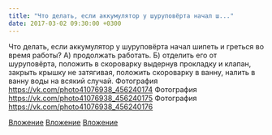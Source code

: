 ```yaml
---
title: "Что делать, если аккумулятор у шуруповёрта начал ш..."
date: 2017-03-02 09:30:00 +0300
---
```


Что делать, если аккумулятор у шуруповёрта начал шипеть и греться во время работы?
А) продолжать работать.
Б) отделить его от шуруповёрта, положить в скороварку выдернув прокладку и клапан, закрыть крышку не затягивая, положить скороварку в ванну, налить в ванну воды на всякий случай.
Фотография
https://vk.com/photo41076938_456240174
Фотография
https://vk.com/photo41076938_456240175
Фотография
https://vk.com/photo41076938_456240176

[Вложение](https://vk.com/photo41076938_456240174)
[Вложение](https://vk.com/photo41076938_456240175)
[Вложение](https://vk.com/photo41076938_456240176)
